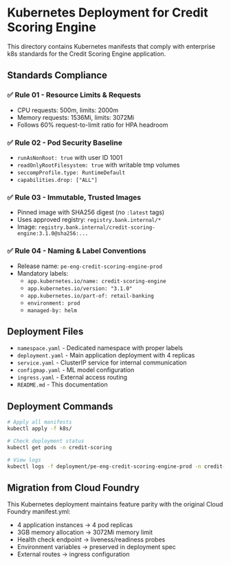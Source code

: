 # Kubernetes Deployment for Credit Scoring Engine

This directory contains Kubernetes manifests that comply with enterprise k8s standards for the Credit Scoring Engine application.

## Standards Compliance

### ✅ Rule 01 - Resource Limits & Requests
- CPU requests: 500m, limits: 2000m
- Memory requests: 1536Mi, limits: 3072Mi
- Follows 60% request-to-limit ratio for HPA headroom

### ✅ Rule 02 - Pod Security Baseline
- `runAsNonRoot: true` with user ID 1001
- `readOnlyRootFilesystem: true` with writable tmp volumes
- `seccompProfile.type: RuntimeDefault`
- `capabilities.drop: ["ALL"]`

### ✅ Rule 03 - Immutable, Trusted Images
- Pinned image with SHA256 digest (no `:latest` tags)
- Uses approved registry: `registry.bank.internal/*`
- Image: `registry.bank.internal/credit-scoring-engine:3.1.0@sha256:...`

### ✅ Rule 04 - Naming & Label Conventions
- Release name: `pe-eng-credit-scoring-engine-prod`
- Mandatory labels:
  - `app.kubernetes.io/name: credit-scoring-engine`
  - `app.kubernetes.io/version: "3.1.0"`
  - `app.kubernetes.io/part-of: retail-banking`
  - `environment: prod`
  - `managed-by: helm`

## Deployment Files

- `namespace.yaml` - Dedicated namespace with proper labels
- `deployment.yaml` - Main application deployment with 4 replicas
- `service.yaml` - ClusterIP service for internal communication
- `configmap.yaml` - ML model configuration
- `ingress.yaml` - External access routing
- `README.md` - This documentation

## Deployment Commands

```bash
# Apply all manifests
kubectl apply -f k8s/

# Check deployment status
kubectl get pods -n credit-scoring

# View logs
kubectl logs -f deployment/pe-eng-credit-scoring-engine-prod -n credit-scoring
```

## Migration from Cloud Foundry

This Kubernetes deployment maintains feature parity with the original Cloud Foundry manifest.yml:
- 4 application instances → 4 pod replicas
- 3GB memory allocation → 3072Mi memory limit
- Health check endpoint → liveness/readiness probes
- Environment variables → preserved in deployment spec
- External routes → ingress configuration
